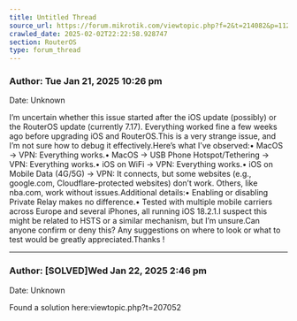 ```yaml
---
title: Untitled Thread
source_url: https://forum.mikrotik.com/viewtopic.php?f=2&t=214082&p=1120860&amp;sid=95d2ad7b015c638d004fc75a15c077b1#p1120860
crawled_date: 2025-02-02T22:22:58.928747
section: RouterOS
type: forum_thread
---
```


### Author: Tue Jan 21, 2025 10:26 pm
Date: Unknown

I’m uncertain whether this issue started after the iOS update (possibly) or the RouterOS update (currently 7.17). Everything worked fine a few weeks ago before upgrading iOS and RouterOS.This is a very strange issue, and I’m not sure how to debug it effectively.Here’s what I’ve observed:•	MacOS -> VPN: Everything works.•	MacOS -> USB Phone Hotspot/Tethering -> VPN: Everything works.•	iOS on WiFi -> VPN: Everything works.•	iOS on Mobile Data (4G/5G) -> VPN: It connects, but some websites (e.g., google.com, Cloudflare-protected websites) don’t work. Others, like nba.com, work without issues.Additional details:•	Enabling or disabling Private Relay makes no difference.•	Tested with multiple mobile carriers across Europe and several iPhones, all running iOS 18.2.1.I suspect this might be related to HSTS or a similar mechanism, but I’m unsure.Can anyone confirm or deny this? Any suggestions on where to look or what to test would be greatly appreciated.Thanks !


---
### Author: [SOLVED]Wed Jan 22, 2025 2:46 pm
Date: Unknown

Found a solution here:viewtopic.php?t=207052

